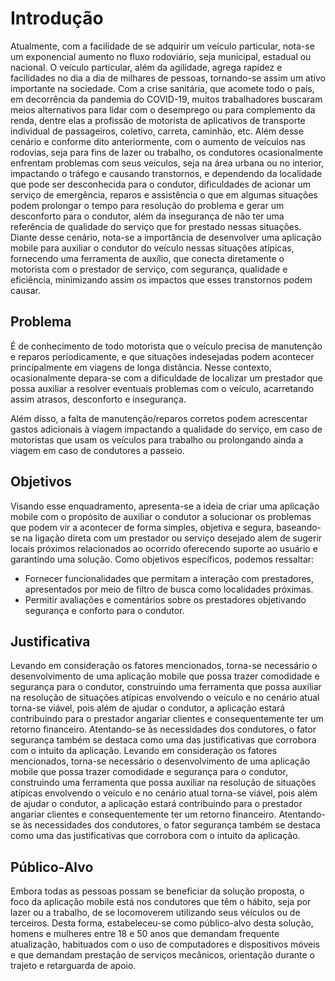 # Introdução

Atualmente, com a facilidade de se adquirir um veículo particular, nota-se um exponencial aumento no fluxo rodoviário, seja municipal, estadual ou nacional. O veículo particular, além da agilidade, agrega rapidez e facilidades no dia a dia de milhares de pessoas, tornando-se assim um ativo importante na sociedade.  Com a crise sanitária, que acomete todo o país, em decorrência da pandemia do COVID-19, muitos trabalhadores buscaram meios alternativos para lidar com o desemprego ou para complemento da renda, dentre elas a profissão de motorista de aplicativos de transporte individual de passageiros, coletivo, carreta, caminhão, etc. 
	Além desse cenário e conforme dito anteriormente, com o aumento de veículos nas rodovias, seja para fins de lazer ou trabalho, os condutores ocasionalmente enfrentam problemas com seus veículos, seja na área urbana ou no interior, impactando o tráfego e causando transtornos, e dependendo da localidade que pode ser desconhecida para o condutor, dificuldades de acionar um serviço de emergência, reparos e assistência o que em algumas situações podem prolongar o tempo para resolução do problema e gerar um desconforto para o condutor, além da insegurança de não ter uma referência de qualidade do serviço que for prestado nessas situações. 
	Diante desse cenário, nota-se a importância de desenvolver uma aplicação mobile para auxiliar o condutor do veículo nessas situações atípicas, fornecendo uma ferramenta de auxílio, que conecta diretamente o motorista com o prestador de serviço, com segurança, qualidade e eficiência, minimizando assim os impactos que esses transtornos podem causar. 

## Problema
 É de conhecimento de todo motorista que o veículo precisa de manutenção e reparos periodicamente, e que situações indesejadas podem acontecer principalmente em viagens de longa distância. Nesse contexto, ocasionalmente depara-se com a dificuldade de localizar um prestador que possa auxiliar a resolver eventuais problemas com o veículo, acarretando assim atrasos, desconforto e insegurança. 

Além disso, a falta de manutenção/reparos corretos podem acrescentar gastos adicionais à viagem impactando a qualidade do serviço, em caso de motoristas que usam os veículos para trabalho ou prolongando ainda a viagem em caso de condutores a passeio. 

## Objetivos

 Visando esse enquadramento, apresenta-se a ideia de criar uma aplicação mobile com o propósito de auxiliar o condutor a solucionar os problemas que podem vir a acontecer de forma simples, objetiva e segura, baseando-se na ligação direta com um prestador ou serviço desejado alem de sugerir locais próximos relacionados ao ocorrido oferecendo suporte ao usuário e garantindo uma solução. 
Como objetivos específicos, podemos ressaltar:
 * Fornecer funcionalidades que permitam a interação com prestadores, apresentados por meio de filtro de busca como localidades próximas.
 * Permitir avaliações e comentários sobre os prestadores objetivando segurança e conforto para o condutor.

## Justificativa

 Levando em consideração os fatores mencionados, torna-se necessário o desenvolvimento de uma aplicação mobile que possa trazer comodidade e segurança para o condutor, construindo uma ferramenta que possa auxiliar na resolução de situações atípicas envolvendo o veículo e no cenário atual torna-se viável, pois além de ajudar o condutor, a aplicação estará contribuindo para o prestador angariar clientes e consequentemente ter um retorno financeiro. Atentando-se às necessidades dos condutores, o fator segurança também se destaca como uma das justificativas que corrobora com o intuito da aplicação.
Levando em consideração os fatores mencionados, torna-se necessário o desenvolvimento de uma aplicação mobile que possa trazer comodidade e segurança para o condutor, construindo uma ferramenta que possa auxiliar na resolução de situações atípicas envolvendo o veículo e no cenário atual torna-se viável, pois além de ajudar o condutor, a aplicação estará contribuindo para o prestador angariar clientes e consequentemente ter um retorno financeiro. Atentando-se às necessidades dos condutores, o fator segurança também se destaca como uma das justificativas que corrobora com o intuito da aplicação.


## Público-Alvo

Embora todas as pessoas possam se beneficiar da solução proposta, o foco da aplicação mobile está nos condutores que têm o hábito, seja por lazer ou a trabalho, de se locomoverem utilizando seus véiculos ou de terceiros. Desta forma, estabeleceu-se como público-alvo desta solução, homens e mulheres entre 18 e 50 anos que demandam frequente atualização, habituados com o uso de computadores e dispositivos móveis e que demandam prestação de serviços mecânicos, orientação durante o trajeto e retarguarda de apoio.
